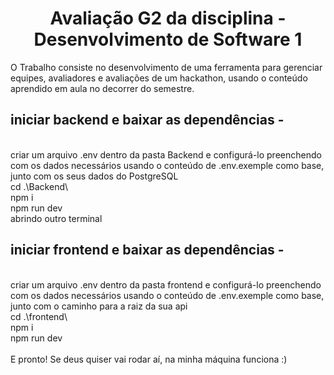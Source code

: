 <h1 align="center">Avaliação G2 da disciplina - Desenvolvimento de Software 1</h1>
O Trabalho consiste no desenvolvimento de uma ferramenta para gerenciar equipes, avaliadores e avaliações de um hackathon, usando o conteúdo aprendido em aula no decorrer do semestre.
<br/>
<h2>iniciar backend e baixar as dependências -</h2>
<br/>criar um arquivo .env dentro da pasta Backend e configurá-lo preenchendo com os dados necessários usando o conteúdo de .env.exemple como base, junto com os seus dados do PostgreSQL 
<br/>cd .\Backend\
<br/>npm i
<br/>npm run dev
<br/>
abrindo outro terminal
<br/>
<h2>iniciar frontend e baixar as dependências -</h2>
<br/>criar um arquivo .env dentro da pasta frontend e configurá-lo preenchendo com os dados necessários usando o conteúdo de .env.exemple como base, junto com o caminho para a raiz da sua api
<br/>cd .\frontend\
<br/>npm i
<br/>npm run dev
<br/>
<br/>E pronto! Se deus quiser vai rodar aí, na minha máquina funciona :)
